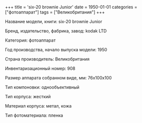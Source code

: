 +++
title = 'six-20 brownie Junior'
date = 1950-01-01
categories = ["фотоаппарат"]
tags = ["Великобритания"]
+++

Название модели, книги: six-20 brownie Junior

Бренд, издательство, фабрика, завод: kodak LTD

Категория: фотоаппарат

Год производства, начало выпуска модели: 1950

Страна производитель: Великобритания

Инвентаризационный номер: 908

Размер аппарата  собранном виде, мм: 76х100х100

Тип компоновки: однообъективный

Тип корпуса: жесткий

Материал корпуса: метал, кожа

Тип фотоматериала: пленка

